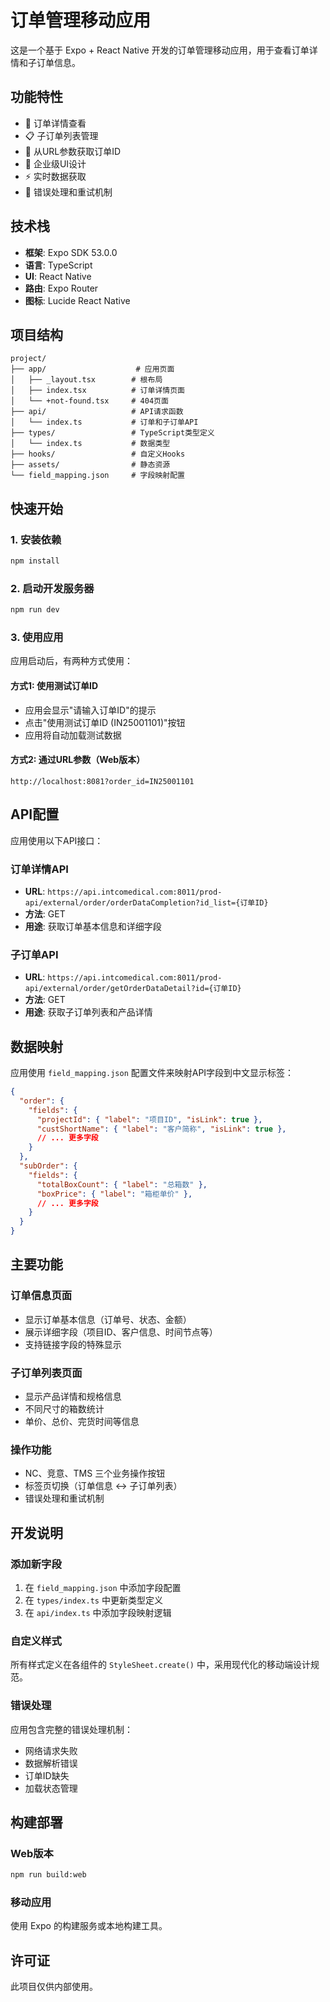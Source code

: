 # 订单管理移动应用

这是一个基于 Expo + React Native 开发的订单管理移动应用，用于查看订单详情和子订单信息。

## 功能特性

- 📱 订单详情查看
- 📋 子订单列表管理
- 🔗 从URL参数获取订单ID
- 💼 企业级UI设计
- ⚡ 实时数据获取
- 🔄 错误处理和重试机制

## 技术栈

- **框架**: Expo SDK 53.0.0
- **语言**: TypeScript
- **UI**: React Native
- **路由**: Expo Router
- **图标**: Lucide React Native

## 项目结构

```
project/
├── app/                    # 应用页面
│   ├── _layout.tsx        # 根布局
│   ├── index.tsx          # 订单详情页面
│   └── +not-found.tsx     # 404页面
├── api/                   # API请求函数
│   └── index.ts           # 订单和子订单API
├── types/                 # TypeScript类型定义
│   └── index.ts           # 数据类型
├── hooks/                 # 自定义Hooks
├── assets/                # 静态资源
└── field_mapping.json     # 字段映射配置
```

## 快速开始

### 1. 安装依赖

```bash
npm install
```

### 2. 启动开发服务器

```bash
npm run dev
```

### 3. 使用应用

应用启动后，有两种方式使用：

#### 方式1: 使用测试订单ID
- 应用会显示"请输入订单ID"的提示
- 点击"使用测试订单ID (IN25001101)"按钮
- 应用将自动加载测试数据

#### 方式2: 通过URL参数（Web版本）
```
http://localhost:8081?order_id=IN25001101
```

## API配置

应用使用以下API接口：

### 订单详情API
- **URL**: `https://api.intcomedical.com:8011/prod-api/external/order/orderDataCompletion?id_list={订单ID}`
- **方法**: GET
- **用途**: 获取订单基本信息和详细字段

### 子订单API  
- **URL**: `https://api.intcomedical.com:8011/prod-api/external/order/getOrderDataDetail?id={订单ID}`
- **方法**: GET
- **用途**: 获取子订单列表和产品详情

## 数据映射

应用使用 `field_mapping.json` 配置文件来映射API字段到中文显示标签：

```json
{
  "order": {
    "fields": {
      "projectId": { "label": "项目ID", "isLink": true },
      "custShortName": { "label": "客户简称", "isLink": true },
      // ... 更多字段
    }
  },
  "subOrder": {
    "fields": {
      "totalBoxCount": { "label": "总箱数" },
      "boxPrice": { "label": "箱柜单价" },
      // ... 更多字段
    }
  }
}
```

## 主要功能

### 订单信息页面
- 显示订单基本信息（订单号、状态、金额）
- 展示详细字段（项目ID、客户信息、时间节点等）
- 支持链接字段的特殊显示

### 子订单列表页面
- 显示产品详情和规格信息
- 不同尺寸的箱数统计
- 单价、总价、完货时间等信息

### 操作功能
- NC、竞意、TMS 三个业务操作按钮
- 标签页切换（订单信息 ↔ 子订单列表）
- 错误处理和重试机制

## 开发说明

### 添加新字段
1. 在 `field_mapping.json` 中添加字段配置
2. 在 `types/index.ts` 中更新类型定义
3. 在 `api/index.ts` 中添加字段映射逻辑

### 自定义样式
所有样式定义在各组件的 `StyleSheet.create()` 中，采用现代化的移动端设计规范。

### 错误处理
应用包含完整的错误处理机制：
- 网络请求失败
- 数据解析错误
- 订单ID缺失
- 加载状态管理

## 构建部署

### Web版本
```bash
npm run build:web
```

### 移动应用
使用 Expo 的构建服务或本地构建工具。

## 许可证

此项目仅供内部使用。 